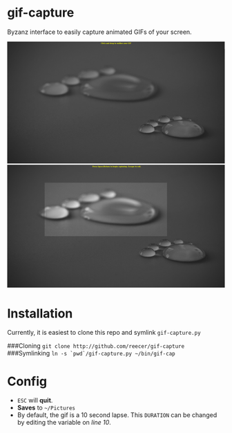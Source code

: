 gif-capture
===========

Byzanz interface to easily capture animated GIFs of your screen.


![Alt text](images/start.png)
![Alt text](images/outline.png)

Installation
============
Currently, it is easiest to clone this repo and symlink `gif-capture.py`

###Cloning
```git clone http://github.com/reecer/gif-capture```
###Symlinking
```ln -s `pwd`/gif-capture.py ~/bin/gif-cap```


Config
========
* `ESC` will **quit**.
* **Saves** to `~/Pictures`
* By default, the gif is a 10 second lapse. This `DURATION` can be changed by editing the variable on *line 10*.
